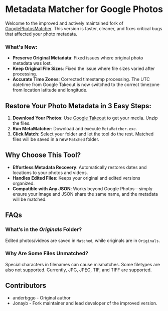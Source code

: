 # Metadata Matcher for Google Photos

Welcome to the improved and actively maintained fork of [GooglePhotosMatcher](https://github.com/anderbggo/GooglePhotosMatcher/tree/main). This version is faster, cleaner, and fixes critical bugs that affected your photo metadata.

### What's New:
- **Preserve Original Metadata**: Fixed issues where original photo metadata was lost.
- **Keep Original File Sizes**: Fixed the issue where file sizes varied after processing.
- **Accurate Time Zones**:  Corrected timestamp processing. The UTC datetime from Google Takeout is now switched to the correct timezone from location latitude and longitude.

## Restore Your Photo Metadata in 3 Easy Steps:

1. **Download Your Photos**: Use [Google Takeout](https://takeout.google.com/) to get your media. Unzip the files.
2. **Run MetaMatcher**: Download and execute `MetaMatcher.exe`.
3. **Click Match**: Select your folder and let the tool do the rest. Matched files will be saved in a new `Matched` folder.

## Why Choose This Tool?
- **Effortless Metadata Recovery**: Automatically restores dates and locations to your photos and videos.
- **Handles Edited Files**: Keeps your original and edited versions organized.
- **Compatible with Any JSON**: Works beyond Google Photos—simply ensure your image and JSON share the same name, and the metadata will be matched.

## FAQs

### What’s in the _Originals_ Folder?
Edited photos/videos are saved in `Matched`, while originals are in `Originals`.

### Why Are Some Files Unmatched?
Special characters in filenames can cause mismatches. Some filetypes are also not supported. Currently, JPG, JPEG, TIF, and TIFF are supported.

## Contributors
- anderbggo - Original author
- Jonayb - Fork maintainer and lead developer of the improved version.

